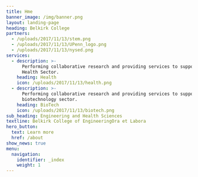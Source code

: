 ```yaml
---
title: Hme
banner_image: /img/banner.png
layout: landing-page
heading: Belkirk College
partners:
  - /uploads/2017/11/13/stem.png
  - /uploads/2017/11/13/UPenn_logo.png
  - /uploads/2017/11/13/nysed.png
services:
  - description: >-
      Performing collaborative research and providing services to support the
      Health Sector.
    heading: Health
    icon: /uploads/2017/11/13/health.png
  - description: >-
      Performing collaborative research and providing services to support the
      biotechnology sector.
    heading: BioTech
    icon: /uploads/2017/11/13/biotech.png
sub_heading: Engineering and Health Sciences
textline: Belkirk College of EngineeringOra et Labora
hero_button:
  text: Learn more
  href: /about
show_news: true
menu:
  navigation:
    identifier: _index
    weight: 1
---
```


